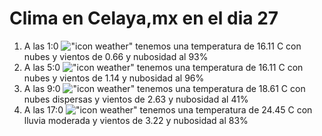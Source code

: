 # Clima en Celaya,mx en el dia 27

1. A las 1:0 !["icon weather"](http://openweathermap.org/img/w/04n.png) tenemos una temperatura de 16.11 C con nubes y  vientos de 0.66 y nubosidad al 93%
1. A las 5:0 !["icon weather"](http://openweathermap.org/img/w/04n.png) tenemos una temperatura de 16.11 C con nubes y  vientos de 1.14 y nubosidad al 96%
1. A las 9:0 !["icon weather"](http://openweathermap.org/img/w/03d.png) tenemos una temperatura de 18.61 C con nubes dispersas y  vientos de 2.63 y nubosidad al 41%
1. A las 17:0 !["icon weather"](http://openweathermap.org/img/w/10d.png) tenemos una temperatura de 24.45 C con lluvia moderada y  vientos de 3.22 y nubosidad al 83%
